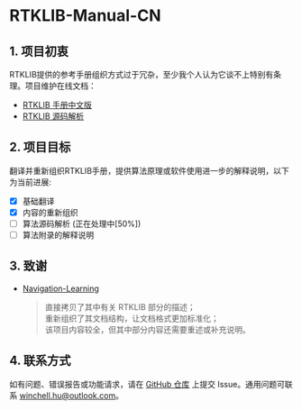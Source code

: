 # RTKLIB-Manual-CN

## 1. 项目初衷

RTKLIB提供的参考手册组织方式过于冗杂，至少我个人认为它谈不上特别有条理。项目维护在线文档：
- [ RTKLIB 手册中文版](https://salmoshu.github.io/algorithm/RTKLIB-Manual-CN/01-overview.html)
- [ RTKLIB 源码解析](https://salmoshu.github.io/algorithm/RTKLIB-Source-Notes/)

## 2. 项目目标

翻译并重新组织RTKLIB手册，提供算法原理或软件使用进一步的解释说明，以下为当前进展:

- [x] 基础翻译
- [x] 内容的重新组织
- [ ] 算法源码解析 (正在处理中[50%])
- [ ] 算法附录的解释说明

## 3. 致谢

- [Navigation-Learning](https://github.com/LiZhengXiao99/Navigation-Learning)

  > 直接拷贝了其中有关 RTKLIB 部分的描述；<br>
  > 重新组织了其文档结构，让文档格式更加标准化；<br>
  > 该项目内容较全，但其中部分内容还需要重述或补充说明。

## 4. 联系方式
如有问题、错误报告或功能请求，请在 [GitHub 仓库](https://github.com/salmoshu/RTKLIB-Manual-CN) 上提交 Issue。通用问题可联系 [winchell.hu@outlook.com](mailto:winchell.hu@outlook.com)。
